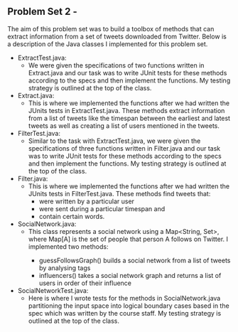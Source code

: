 ## Problem Set 2 - 

The aim of this problem set was to build a toolbox of methods that can extract information from a set of tweets downloaded from Twitter. Below is a description of the Java classes I implemented for this problem set. 

* ExtractTest.java:
	* We were given the specifications of two functions written in Extract.java and our task was to write JUnit tests for these methods according to the specs and then implement the functions. My testing strategy is outlined at the top of the class. 
* Extract.java:
	* This is where we implemented the functions after we had written the JUnits tests in ExtractTest.java. These methods extract information from a list of tweets like the timespan between the earliest and latest tweets as well as creating a list of users mentioned in the tweets. 
* FilterTest.java:
	* Similar to the task with ExtractTest.java, we were given the specifications of three functions written in Filter.java and our task was to write JUnit tests for these methods according to the specs and then implement the functions. My testing strategy is outlined at the top of the class. 
* Filter.java:
	* This is where we implemented the functions after we had written the JUnits tests in FilterTest.java. These methods find tweets that:
		* were written by a particular user
		* were sent during a particular timespan and
		* contain certain words.
* SocialNetwork.java:
	* This class represents a social network using a Map\<String, Set<String>>, where Map[A] is the set of people that person A follows on Twitter. I implemented two methods:
		* guessFollowsGraph() builds a social network from a list of tweets by analysing tags
		* influencers() takes a social network graph and returns a list of users in order of their influence
* SocialNetworkTest.java:
	* Here is where I wrote tests for the methods in SocialNetwork.java partitioning the input space into logical boundary cases based in the spec which was written by the course staff. My testing strategy is outlined at the top of the class. 